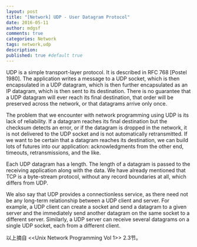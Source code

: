 ```yaml
---
layout: post
title: "[Network] UDP - User Datagram Protocol"
date: 2016-05-11
author: mdgsf
comments: true
categories: Network
tags: network,udp
description:
published: true #default true
---
```


UDP is a simple transport-layer protocol. It is described in RFC 768 [Postel 1980]. The application writes a message to a UDP socket, which is then encapsulated in a UDP datagram, which is then further encapsulated as an IP datagram, which is then sent to its destination. There is no guarantee that a UDP datagram will ever reach its final destination, that order will be preserved across the network, or that datagrams arrive only once.

The problem that we encounter with network programming using UDP is its lack of reliability. If a datagram reaches its final destination but the checksum detects an error, or if the datagram is dropped in the network, it is not delivered to the UDP socket and is not automatically retransmitted. If we want to be certain that a datagram reaches its destination, we can build lots of futures into our application: acknowledgments from the other end, timeouts, retransmissions, and the like.

Each UDP datagram has a length. The length of a datagram is passed to the receiving application along with the data. We have already mentioned that TCP is a byte-stream protocol, without any record boundaries at all, which differs from UDP.

We also say that UDP provides a connectionless service, as there need not be any long-term relationship between a UDP client and server. For example, a UDP client can create a socket and send a datagram to a given server and the immediately send another datagram on the same socket to a different server. Similarly, a UDP server can receive several datagrams on a single UDP socket, each from a different client.

以上摘自 <<Unix Network Programming Vol 1>> 2.3节。
